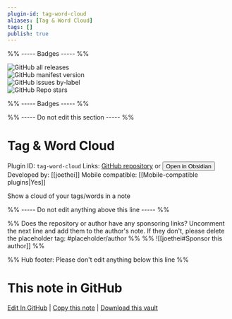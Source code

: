 ```yaml
---
plugin-id: tag-word-cloud
aliases: [Tag & Word Cloud]
tags: []
publish: true
---
```


%% ----- Badges ----- %%

![GitHub all releases](https://img.shields.io/github/downloads/joethei/obsidian-tagcloud/total?color=573E7A&logo=github&style=for-the-badge)  
![GitHub manifest version](https://img.shields.io/github/manifest-json/v/joethei/obsidian-tagcloud?color=573E7A&logo=github&style=for-the-badge)  
![GitHub issues by-label](https://img.shields.io/github/issues/joethei/obsidian-tagcloud/help%20wanted?color=573E7A&logo=github&style=for-the-badge)  
![GitHub Repo stars](https://img.shields.io/github/stars/joethei/obsidian-tagcloud?color=573E7A&logo=github&style=for-the-badge)

%% ----- Badges ----- %%

%% ----- Do not edit this section ----- %%

# Tag & Word Cloud

Plugin ID: `tag-word-cloud`
Links: [GitHub repository](https://github.com/joethei/obsidian-tagcloud) or [<button id=HH>Open in Obsidian</button>](obsidian://show-plugin?id=tag-word-cloud)
Developed by: [[joethei]]
Mobile compatible: [[Mobile-compatible plugins|Yes]]

Show a cloud of your tags/words in a note

%% ----- Do not edit anything above this line ----- %%

%% Does the repository or author have any sponsoring links? Uncomment the next line and add them to the author's note. If they don't, please delete the placeholder tag: #placeholder/author %%
%% ![[joethei#Sponsor this author]] %%

%% Hub footer: Please don't edit anything below this line %%

# This note in GitHub

<span class="git-footer">[Edit In GitHub](https://github.dev/obsidian-community/obsidian-hub/blob/main/02%20-%20Community%20Expansions/02.05%20All%20Community%20Expansions/Plugins/tag-word-cloud.md "git-hub-edit-note") | [Copy this note](https://raw.githubusercontent.com/obsidian-community/obsidian-hub/main/02%20-%20Community%20Expansions/02.05%20All%20Community%20Expansions/Plugins/tag-word-cloud.md "git-hub-copy-note") | [Download this vault](https://github.com/obsidian-community/obsidian-hub/archive/refs/heads/main.zip "git-hub-download-vault") </span>
